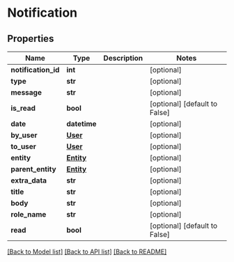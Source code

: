 # Notification

## Properties
Name | Type | Description | Notes
------------ | ------------- | ------------- | -------------
**notification_id** | **int** |  | [optional] 
**type** | **str** |  | [optional] 
**message** | **str** |  | [optional] 
**is_read** | **bool** |  | [optional] [default to False]
**date** | **datetime** |  | [optional] 
**by_user** | [**User**](User.md) |  | [optional] 
**to_user** | [**User**](User.md) |  | [optional] 
**entity** | [**Entity**](Entity.md) |  | [optional] 
**parent_entity** | [**Entity**](Entity.md) |  | [optional] 
**extra_data** | **str** |  | [optional] 
**title** | **str** |  | [optional] 
**body** | **str** |  | [optional] 
**role_name** | **str** |  | [optional] 
**read** | **bool** |  | [optional] [default to False]

[[Back to Model list]](../README.md#documentation-for-models) [[Back to API list]](../README.md#documentation-for-api-endpoints) [[Back to README]](../README.md)


